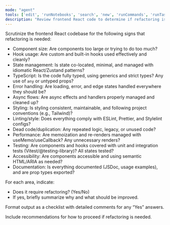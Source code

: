 ```yaml
---
mode: "agent"
tools: ['edit', 'runNotebooks', 'search', 'new', 'runCommands', 'runTasks', 'usages', 'vscodeAPI', 'think', 'problems', 'changes', 'testFailure', 'openSimpleBrowser', 'fetch', 'githubRepo', 'extensions', 'todos', 'runTests', 'sequentialthinking', 'review', 'reviewStaged', 'reviewUnstaged', 'websearch']
description: "Review frontend React code to determine if refactoring is necessary"
---
```


Scrutinize the frontend React codebase for the following signs that refactoring is needed:

- Component size: Are components too large or trying to do too much?
- Hook usage: Are custom and built-in hooks used effectively and cleanly?
- State management: Is state co-located, minimal, and managed with idiomatic React/Zustand patterns?
- TypeScript: Is the code fully typed, using generics and strict types? Any use of `any` or untyped props?
- Error handling: Are loading, error, and edge states handled everywhere they should be?
- Async flows: Are async effects and handlers properly managed and cleaned up?
- Styling: Is styling consistent, maintainable, and following project conventions (e.g., Tailwind)?
- Linting/style: Does everything comply with ESLint, Prettier, and Stylelint configs?
- Dead code/duplication: Any repeated logic, legacy, or unused code?
- Performance: Are memoization and re-renders managed with useMemo/useCallback? Any unnecessary renders?
- Testing: Are components and hooks covered with unit and integration tests (Vitest/@testing-library)? All states tested?
- Accessibility: Are components accessible and using semantic HTML/ARIA as needed?
- Documentation: Is everything documented (JSDoc, usage examples), and are prop types exported?

For each area, indicate:

- Does it require refactoring? (Yes/No)
- If yes, briefly summarize why and what should be improved.

Format output as a checklist with detailed comments for any “Yes” answers.

Include recommendations for how to proceed if refactoring is needed.
